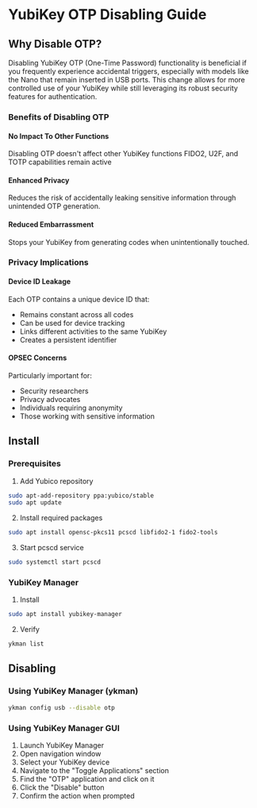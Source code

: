 # YubiKey OTP Disabling Guide


## Why Disable OTP?
Disabling YubiKey OTP (One-Time Password) functionality is beneficial if you frequently experience accidental triggers, especially with models like the Nano that remain inserted in USB ports. This change allows for more controlled use of your YubiKey while still leveraging its robust security features for authentication.

### Benefits of Disabling OTP
#### No Impact To Other Functions
Disabling OTP doesn't affect other YubiKey functions FIDO2, U2F, and TOTP capabilities remain active
#### Enhanced Privacy
Reduces the risk of accidentally leaking sensitive information through unintended OTP generation.
#### Reduced Embarrassment
Stops your YubiKey from generating codes when unintentionally touched.

### Privacy Implications
#### Device ID Leakage
Each OTP contains a unique device ID that:
- Remains constant across all codes
- Can be used for device tracking
- Links different activities to the same YubiKey
- Creates a persistent identifier

#### OPSEC Concerns
Particularly important for:
- Security researchers
- Privacy advocates
- Individuals requiring anonymity
- Those working with sensitive information

## Install
### Prerequisites
1. Add Yubico repository
```bash
sudo apt-add-repository ppa:yubico/stable
sudo apt update
```
2. Install required packages
```bash
sudo apt install opensc-pkcs11 pcscd libfido2-1 fido2-tools
```
3. Start pcscd service
```bash
sudo systemctl start pcscd
```
### YubiKey Manager
1. Install
```bash
sudo apt install yubikey-manager
```
2. Verify
```bash
ykman list
```

## Disabling
### Using YubiKey Manager (ykman)
```bash
ykman config usb --disable otp
```

### Using YubiKey Manager GUI
1. Launch YubiKey Manager
2. Open navigation window
3. Select your YubiKey device
4. Navigate to the "Toggle Applications" section
5. Find the "OTP" application and click on it
6. Click the "Disable" button
7. Confirm the action when prompted

